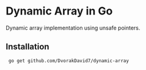 # Dynamic Array in Go

Dynamic array implementation using unsafe pointers.

## Installation

```bash
 go get github.com/DvorakDavid7/dynamic-array
```
